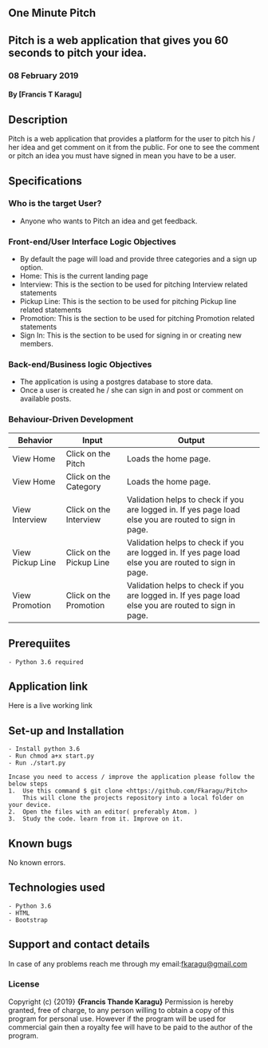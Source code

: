 ## One Minute Pitch
## Pitch is a web application that gives you 60 seconds to pitch your idea.
### 08 February 2019
#### By **[Francis T Karagu]**

## Description
Pitch is a web application that provides a platform for the user to pitch his / her idea and get comment on it from the public. For one to see the comment or pitch an idea you must have signed in mean you have to be a user.

## Specifications
### Who is the target User?
* Anyone who wants to Pitch an idea and get feedback.

### Front-end/User Interface Logic Objectives
* By default the page will load and provide three categories and a sign up option.
* Home: This is the current landing page
* Interview: This is the section to be used for pitching Interview related statements
* Pickup Line: This is the section to be used for pitching Pickup line related statements
* Promotion: This is the section to be used for pitching Promotion related statements
* Sign In: This is the section to be used for signing in or creating new members.

### Back-end/Business logic Objectives
* The application is using a postgres database to store data.
* Once a user is created he / she can sign in and post or comment on available posts.

### Behaviour-Driven Development
| Behavior            | Input                         | Output                        |
| ------------------- | ----------------------------- | ----------------------------- |
| View Home | Click on the Pitch | Loads the home page. |
| View Home | Click on the Category | Loads the home page. |
| View Interview | Click on the Interview | Validation helps to check if you are logged in. If yes page load else you are routed to sign in page.|
| View Pickup Line | Click on the Pickup Line | Validation helps to check if you are logged in. If yes page load else you are routed to sign in page.|
| View Promotion | Click on the Promotion | Validation helps to check if you are logged in. If yes page load else you are routed to sign in page.|

## Prerequiites
    - Python 3.6 required

## Application link
Here is a live working link

## Set-up and Installation
    - Install python 3.6
    - Run chmod a+x start.py
    - Run ./start.py

    Incase you need to access / improve the application please follow the below steps
    1.  Use this command $ git clone <https://github.com/Fkaragu/Pitch>
        This will clone the projects repository into a local folder on your device.
    2.  Open the files with an editor( preferably Atom. )
    3.  Study the code. learn from it. Improve on it.

## Known bugs
No known errors.

## Technologies used
    - Python 3.6
    - HTML
    - Bootstrap

## Support and contact details
In case of any problems reach me through my email:fkaragu@gmail.com

### License
Copyright (c) {2019} **{Francis Thande Karagu}**
Permission is hereby granted, free of charge, to any person willing to obtain a copy of this program for personal use. However if the program will be used for commercial gain then a royalty fee will have to be paid to the author of the program.
